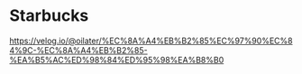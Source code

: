 # Starbucks

https://velog.io/@oilater/%EC%8A%A4%EB%B2%85%EC%97%90%EC%84%9C-%EC%8A%A4%EB%B2%85-%EA%B5%AC%ED%98%84%ED%95%98%EA%B8%B0